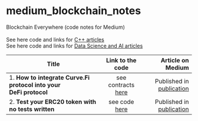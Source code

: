 # medium_blockchain_notes
Blockchain Everywhere (code notes for Medium)<br><br>
See here code and links for [C++ articles](https://github.com/Midvel/medium_code_notes)<br>
See here code and links for [Data Science and AI articles](https://github.com/Midvel/medium_jupyter_notes)

| Title     | Link to the code   | Article on Medium  |
| --------- |:------------------:| ------------------:|
| 1. <b>How to integrate Curve.Fi protocol into your DeFi protocol</b> | see contracts [here](curvefi_adapter) | Published in [publication]() |
| 2. <b>Test your ERC20 token with no tests written</b>                | see code [here](erc20_test_suit) | Published in [publication]() |
